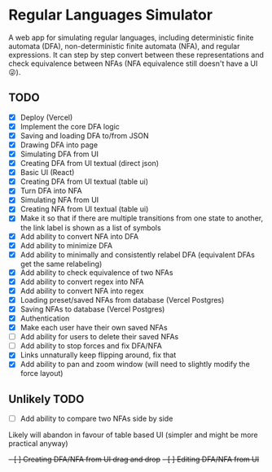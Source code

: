# Regular Languages Simulator

A web app for simulating regular languages, including deterministic finite automata (DFA), non-deterministic finite automata (NFA), and regular expressions. It can step by step convert between these representations and check equivalence between NFAs (NFA equivalence still doesn't have a UI 😜).

## TODO

- [x] Deploy (Vercel)
- [x] Implement the core DFA logic
- [x] Saving and loading DFA to/from JSON
- [x] Drawing DFA into page
- [x] Simulating DFA from UI
- [x] Creating DFA from UI textual (direct json)
- [x] Basic UI (React)
- [x] Creating DFA from UI textual (table ui)
- [x] Turn DFA into NFA
- [x] Simulating NFA from UI
- [x] Creating NFA from UI textual (table ui)
- [x] Make it so that if there are multiple transitions from one state to another, the link label is shown as a list of symbols
- [x] Add ability to convert NFA into DFA
- [x] Add ability to minimize DFA
- [x] Add ability to minimally and consistently relabel DFA (equivalent DFAs get the same relabeling)
- [x] Add ability to check equivalence of two NFAs
- [x] Add ability to convert regex into NFA
- [x] Add ability to convert NFA into regex
- [x] Loading preset/saved NFAs from database (Vercel Postgres)
- [x] Saving NFAs to database (Vercel Postgres)
- [x] Authentication
- [x] Make each user have their own saved NFAs
- [ ] Add ability for users to delete their saved NFAs
- [ ] Add ability to stop forces and fix DFA/NFA
- [x] Links unnaturally keep flipping around, fix that
- [x] Add ability to pan and zoom window (will need to slightly modify the force layout)

## Unlikely TODO

- [ ] Add ability to compare two NFAs side by side

Likely will abandon in favour of table based UI (simpler and might be more practical anyway)

~~- [ ] Creating DFA/NFA from UI drag and drop~~
~~- [ ] Editing DFA/NFA from UI~~
